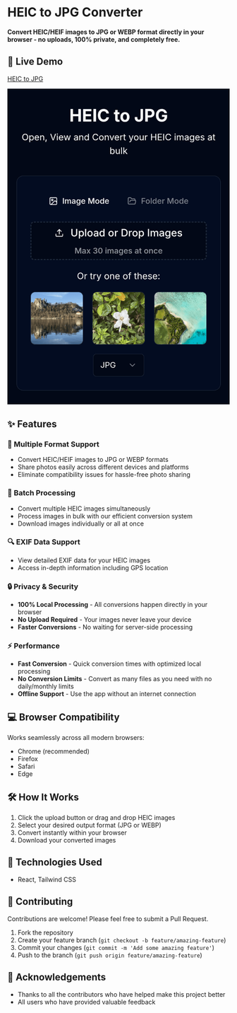 # HEIC to JPG Converter

**Convert HEIC/HEIF images to JPG or WEBP format directly in your browser - no uploads, 100% private, and completely free.**

## 🚀 Live Demo

[HEIC to JPG](https://heictojpgpro.com/)

![HEIC to JPG Converter Screenshot](screenshot.png)

## ✨ Features

### 💾 Multiple Format Support
- Convert HEIC/HEIF images to JPG or WEBP formats
- Share photos easily across different devices and platforms
- Eliminate compatibility issues for hassle-free photo sharing

### 🔄 Batch Processing
- Convert multiple HEIC images simultaneously
- Process images in bulk with our efficient conversion system
- Download images individually or all at once

### 🔍 EXIF Data Support
- View detailed EXIF data for your HEIC images
- Access in-depth information including GPS location

### 🔒 Privacy & Security
- **100% Local Processing** - All conversions happen directly in your browser
- **No Upload Required** - Your images never leave your device
- **Faster Conversions** - No waiting for server-side processing

### ⚡ Performance
- **Fast Conversion** - Quick conversion times with optimized local processing
- **No Conversion Limits** - Convert as many files as you need with no daily/monthly limits
- **Offline Support** - Use the app without an internet connection

## 💻 Browser Compatibility

Works seamlessly across all modern browsers:
- Chrome (recommended)
- Firefox
- Safari
- Edge

## 🛠️ How It Works

1. Click the upload button or drag and drop HEIC images
2. Select your desired output format (JPG or WEBP)
3. Convert instantly within your browser
4. Download your converted images

## 🧪 Technologies Used

- React, Tailwind CSS

## 🤝 Contributing

Contributions are welcome! Please feel free to submit a Pull Request.

1. Fork the repository
2. Create your feature branch (`git checkout -b feature/amazing-feature`)
3. Commit your changes (`git commit -m 'Add some amazing feature'`)
4. Push to the branch (`git push origin feature/amazing-feature`)

## 🙏 Acknowledgements

- Thanks to all the contributors who have helped make this project better
- All users who have provided valuable feedback
